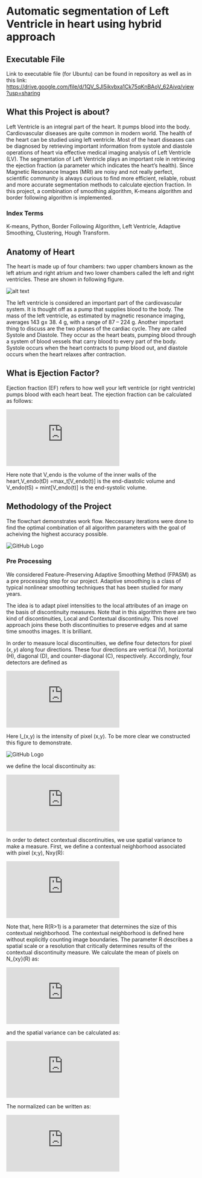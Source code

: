 # Automatic segmentation of Left Ventricle in heart using hybrid approach

## Executable File
Link to executable file (for Ubuntu) can be found in repository as well as in this link: https://drive.google.com/file/d/1QV_SJl5ikvbxa1Ck75qKnBAoV_62Aivq/view?usp=sharing

## What this Project is about?
Left Ventricle is an integral part of the heart. It pumps blood into the body. Cardiovascular diseases are quite common in modern world. The health of the heart can be studied using left ventricle. Most of the heart diseases can be diagnosed by retrieving important information from systole and diastole operations of heart via effective medical imaging analysis of Left Ventricle (LV). The segmentation of Left Ventricle plays an important role in retrieving the ejection fraction (a parameter which indicates the heart’s health). Since Magnetic Resonance Images (MRI) are noisy and not really perfect, scientific community is always curious to find more efficient, reliable, robust and more accurate segmentation methods to calculate ejection fraction.
 In this project, a combination of smoothing algorithm, K-means algorithm and border following algorithm is implemented.
 

### Index Terms
K-means, Python, Border Following Algorithm, Left Ventricle, Adaptive Smoothing, Clustering, Hough Transform.

## Anatomy of Heart
The heart is made up of four chambers: two upper chambers known as the left atrium and right atrium and two lower chambers called the left and right ventricles. These are shown in following figure.

![alt text](Report_files/heart.PNG)

The left ventricle is considered an important part of the cardiovascular system. It is thought off as a pump that supplies blood to the body. The mass of the left ventricle, as estimated by magnetic resonance imaging, averages 143 g± 38. 4 g, with a range of 87 – 224 g. 
Another important thing to discuss are the two phases of the cardiac cycle. They are called Systole and Diastole. They occur as the heart beats, pumping blood through a system of blood vessels that carry blood to every part of the body. Systole occurs when the heart contracts to pump blood out, and diastole occurs when the heart relaxes after contraction. 
## What is Ejection Factor?
Ejection fraction (EF) refers to how well your left ventricle (or right ventricle) pumps blood with each heart beat. The ejection fraction can be calculated as follows:

![first](https://latex.codecogs.com/gif.latex?%5Cbegin%7Bequation%7D%20%5Cmathrm%7BEF%7D%3D%5Cfrac%7BV_%7B%5Cmathrm%7Bendo%7D%7D%5Cleft%28t_%7B%5Cmathrm%7BD%7D%7D%5Cright%29-V_%7B%5Cmathrm%7Bendo%7D%7D%28t%5Cmathrm%7Bs%7D%29%7D%7BV_%7B%5Cmathrm%7Bendo%7D%7D%5Cleft%28t_%7B%5Cmathrm%7BD%7D%7D%5Cright%29%7D%5Clabel%7Beq%3A-9%7D%20%5Cend%7Bequation%7D)

Here note that V_endo is the volume of the inner walls of the heart,V_endo(tD) =max_t[V_endo(t)] is the end-diastolic volume and V_endo(tS) = mint[V_endo(t)] is the end-systolic volume.

## Methodology of the Project
The flowchart demonstrates
work flow. Neccessary iterations were done to find the optimal combination
of all algorithm parameters with the goal of acheiving the highest
accuracy possible.


![GitHub Logo](/Report_files/methodology.PNG)

### Pre Processing
We considered Feature-Preserving Adaptive Smoothing Method (FPASM) as a pre processing step
for our project. Adaptive smoothing is a class of typical nonlinear smoothing techniques
that has been studied for many years.

The idea is to adapt pixel intensities to the local attributes of
an image on the basis of discontinuity measures. Note that in this
algorithm there are two kind of discontinuities, Local and Contextual
discontinuity. This novel approach joins these both discontinuities
to preserve edges and at same time smooths images. It is brilliant.

In order to measure local discontinuities, we define four detectors
for pixel $(x,y)$ along four directions. These four directions are
vertical (V), horizontal (H), diagonal (D), and counter-diagonal (C),
respectively. Accordingly, four detectors are defined as

![img](http://latex.codecogs.com/svg.latex?%5Cbegin%7Bequation%7D%0D%0A%5Cbegin%7Barray%7D%7Bc%7D%0D%0AE_%7BH_%7Bxy%7D%7D%3D%5Cleft%7CI_%7Bx%2B1%2Cy%7D-I_%7Bx-1%2Cy%7D%5Cright%7C%5C%5C%0D%0AE_%7BV_%7Bxy%7D%7D%3D%5Cleft%7CI_%7Bx%2Cy%2B1%7D-I_%7Bx%2Cy-1%7D%5Cright%7C%5C%5C%0D%0AE_%7BC_%7Bxy%7D%7D%3D%5Cleft%7CI_%7Bx%2B1%2Cy%2B1%7D-I_%7Bx-1%2Cy-1%7D%5Cright%7C%5C%5C%0D%0AE_%7BD_%7Bxy%7D%7D%3D%5Cleft%7CI_%7Bx%2B1%2Cy-1%7D-I_%7Bx-1%2Cy%2B1%7D%5Cright%7C%0D%0A%5Cend%7Barray%7D%5Clabel%7Beq%3A%7D%0D%0A%5Cend%7Bequation%7D)

Here I_(x,y) is the intensity of pixel (x,y). To be more clear
we constructed this figure to demonstrate.

![GitHub Logo](/Report_files/localdisc.png)

we define the local discontinuity as:

![img](http://latex.codecogs.com/svg.latex?%5Cbegin%7Bequation%7D%0D%0AE_%7Bxy%7D%3D%5Cfrac%7BE_%7BH_%7Bxy%7D%7D%2BE_%7BV_%7Bxy%7D%7D%2BE_%7BC_%7Bxy%7D%7D%2BE_%7BD_%7Bxy%7D%7D%7D%7B4%7D%5Clabel%7Beq%3A-1%7D%0D%0A%5Cend%7Bequation%7D)

In order to detect contextual discontinuities, we use spatial variance
to make a measure. First, we define a contextual neighborhood associated
with pixel (x;y), Nxy(R):

![img](http://latex.codecogs.com/svg.latex?%5Cbegin%7Bequation%7D%0D%0AN_%7Bxy%7D%28R%29%3D%5C%7B%28i%2Cj%29%7Cx-R%5Cleq+i%5Cleq+x%2BR%2Cy-R%5Cleq+j%5Cleq+y%2BR%5C%7D%5Clabel%7Beq%3A-2%7D%0D%0A%5Cend%7Bequation%7D)


Note that, here R(R>1) is a parameter that determines the size
of this contextual neighborhood. The contextual neighborhood is defined
here without explicitly counting image boundaries. The parameter R
describes a spatial scale or a resolution that critically determines
results of the contextual discontinuity measure. We calculate the
mean of pixels on N_{xy}(R) as:

![img](http://latex.codecogs.com/svg.latex?%5Cbegin%7Bequation%7D%0D%0A%5Cmu_%7Bxy%7D%28R%29%3D%5Cfrac%7B%5Csum_%7B%28i%2Cj%29%5Cin+N_%7Bxy%7D%28R%29%7DI_%7Bi%2Cj%7D%7D%7B%5Cleft%7CN_%7Bxy%7D%28R%29%5Cright%7C%7D%5Clabel%7Beq%3A-3%7D%0D%0A%5Cend%7Bequation%7D)


and the spatial variance can be calculated as:


![img](http://latex.codecogs.com/svg.latex?%5Cbegin%7Bequation%7D%0D%0A%5Cbegin%7Baligned%7D%5Csigma_%7Bxy%7D%5E%7B2%7D%28R%29++%3D%5Cfrac%7B%5Csum_%7B%28i%2Cj%29%5Cin+N_%7Bxy%7D%28R%29%7D%5Cleft%28I_%7Bi%2Cj%7D-%5Cmu_%7Bij%7D%28R%29%5Cright%29%5E%7B2%7D%7D%7B%5Cleft%7CN_%7Bxy%7D%28R%29%5Cright%7C%7D%5C%5C%0D%0A++%3D%5Cfrac%7B%5Csum_%7B%28i%2Cj%29%5Cin+N_%7Bxy%7D%28R%29%7DI_%7Bi%2Cj%7D%5E%7B2%7D%7D%7B%5Cleft%7CN_%7Bxy%7D%28R%29%5Cright%7C%7D-%5Cleft%28%5Cfrac%7B%5Csum_%7B%28i%2Cj%29%5Cin+N_%7Bxy%7D%28R%29%7DI_%7Bi%2Cj%7D%7D%7B%5Cleft%7CN_%7Bxy%7D%28R%29%5Cright%7C%7D%5Cright%29%5E%7B2%7D%0D%0A%5Cend%7Baligned%7D%0D%0A%5Clabel%7Beq%3A-4%7D%0D%0A%5Cend%7Bequation%7D)

 The normalized can be written as:
 
 ![img](http://latex.codecogs.com/svg.latex?%5Cbegin%7Bequation%7D%0D%0A%5Ctilde%7B%5Csigma%7D_%7Bxy%7D%5E%7B2%7D%28R%29%3D%5Cfrac%7B%5Csigma_%7Bxy%7D%5E%7B2%7D%28R%29-%5Csigma_%7B%5Cmin%7D%5E%7B2%7D%28R%29%7D%7B%5Csigma_%7B%5Cmax%7D%5E%7B2%7D%28R%29-%5Csigma_%7B%5Cmin%7D%5E%7B2%7D%28R%29%7D%5Clabel%7Beq%3A-5%7D%0D%0A%5Cend%7Bequation%7D%0D%0A)
